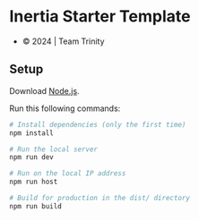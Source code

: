 # Inertia Starter Template

- © 2024 | Team Trinity

## Setup

Download [Node.js](https://nodejs.org/en/download/).

Run this following commands:

```bash
# Install dependencies (only the first time)
npm install

# Run the local server
npm run dev

# Run on the local IP address
npm run host

# Build for production in the dist/ directory
npm run build
```
